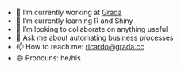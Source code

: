 - 🔭 I’m currently working at [Grada](grada.cc)
- 🌱 I’m currently learning R and Shiny
- 👯 I’m looking to collaborate on anything useful
- 💬 Ask me about automating business processes
- 📫 How to reach me: ricardo@grada.cc
- 😄 Pronouns: he/his
